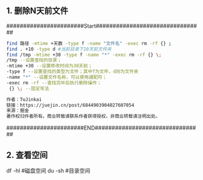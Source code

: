 ## 1. 删除N天前文件

#######################Start################################    
```bash
find 路径 -mtime +天数 -type f -name "文件名" -exec rm -rf {} ;
find . +10 -type d #当前目录下10天前文件夹
find /tmp -mtime +30 -type f -name "*" -exec rm -rf {} \;
/tmp --设置查找的目录；
-mtime +30 --设置修改时间为30天前；
-type f --设置查找的类型为文件；其中f为文件，d则为文件夹
-name "*" --设置文件名称，可以使用通配符；
-exec rm -rf --查找完毕后执行删除操作；
 {} \; --固定写法

作者：TuJinkai
链接：https://juejin.cn/post/6844903904027607054
来源：掘金
著作权归作者所有。商业转载请联系作者获得授权，非商业转载请注明出处。
```
#######################END################################    
## 2. 查看空间

df -hl  #磁盘空间
du -sh  #目录空间
